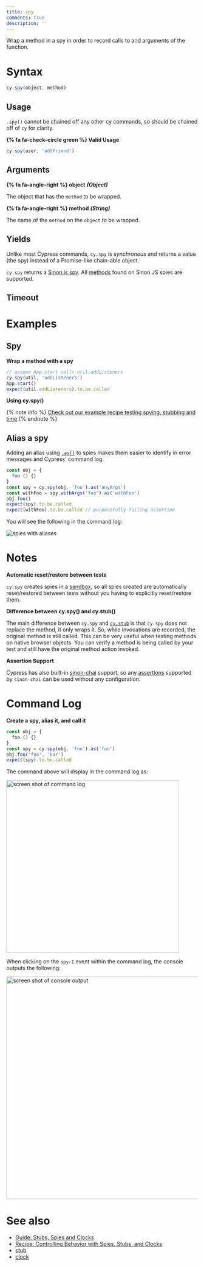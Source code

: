 ```yaml
---
title: spy
comments: true
description: ''
---
```


Wrap a method in a spy in order to record calls to and arguments of the function.

# Syntax

```javascript
cy.spy(object, method)
```

## Usage

`.spy()` cannot be chained off any other cy commands, so should be chained off of `cy` for clarity.

**{% fa fa-check-circle green %} Valid Usage**

```javascript
cy.spy(user, 'addFriend')    
```

## Arguments

**{% fa fa-angle-right %} object** ***(Object)***

The object that has the `method` to be wrapped.

**{% fa fa-angle-right %} method** ***(String)***

The name of the `method` on the `object` to be wrapped.

## Yields

Unlike most Cypress commands, `cy.spy` is *synchronous* and returns a value (the spy) instead of a Promise-like chain-able object.

`cy.spy` returns a [Sinon.js spy](http://sinonjs.org/docs/#spies). All [methods](http://sinonjs.org/docs/#spies-api) found on Sinon.JS spies are supported.

## Timeout

# Examples

## Spy

**Wrap a method with a spy**

```javascript
// assume App.start calls util.addListeners
cy.spy(util, 'addListeners')
App.start()
expect(util.addListeners).to.be.called
```

**Using cy.spy()**

{% note info %}
[Check out our example recipe testing spying, stubbing and time](https://github.com/cypress-io/cypress-example-recipes/blob/master/cypress/integration/spy_stub_clock_spec.js)
{% endnote %}

## Alias a spy

Adding an alias using [`.as()`](https://on.cypress.io/api/as) to spies makes them easier to identify in error messages and Cypress' command log.

```javascript
const obj = {
  foo () {}
}
const spy = cy.spy(obj, 'foo').as('anyArgs')
const withFoo = spy.withArgs('foo').as('withFoo')
obj.foo()
expect(spy).to.be.called
expect(withFoo).to.be.called // purposefully failing assertion
```

You will see the following in the command log:

![spies with aliases](https://cloud.githubusercontent.com/assets/1157043/22437291/805bd0d4-e6f5-11e6-99c5-bded81b9c42b.png)

# Notes

**Automatic reset/restore between tests**

`cy.spy` creates spies in a [sandbox](http://sinonjs.org/docs/#sandbox), so all spies created are automatically reset/restored between tests without you having to explicitly reset/restore them.

**Difference between cy.spy() and cy.stub()**

The main difference between `cy.spy` and [`cy.stub`](https://on.cypress.io/api/stub) is that `cy.spy` does not replace the method, it only wraps it. So, while invocations are recorded, the original method is still called. This can be very useful when testing methods on native browser objects. You can verify a method is being called by your test and still have the original method action invoked.

**Assertion Support**

Cypress has also built-in [sinon-chai](https://github.com/domenic/sinon-chai) support, so any [assertions](https://github.com/domenic/sinon-chai#assertions) supported by `sinon-chai` can be used without any configuration.

# Command Log

**Create a spy, alias it, and call it**

```javascript
const obj = {
  foo () {}
}
const spy = cy.spy(obj, 'foo').as('foo')
obj.foo('foo', 'bar')
expect(spy).to.be.called
```

The command above will display in the command log as:

<img width="454" alt="screen shot of command log" src="https://cloud.githubusercontent.com/assets/1157043/22437713/1d5f7be6-e6f7-11e6-9457-f35cbeaa5385.png">

When clicking on the `spy-1` event within the command log, the console outputs the following:

<img width="585" alt="screen shot of console output" src="https://cloud.githubusercontent.com/assets/1157043/22437712/1d5ed1e6-e6f7-11e6-9808-e61936b1d75f.png">

# See also

- [Guide: Stubs, Spies and Clocks ](https://on.cypress.io/guides/stubs-spies-clocks)
- [Recipe: Controlling Behavior with Spies, Stubs, and Clocks](https://github.com/cypress-io/cypress-example-recipes#controlling-behavior-with-spies-stubs-and-clocks)
- [stub](https://on.cypress.io/api/stub)
- [clock](https://on.cypress.io/api/clock)
